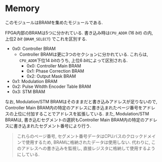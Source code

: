 # Memory

このモジュールはBRAMを集めたモジュールである.

FPGA内部のBRAMは5つに分かれている.
書き込み時は`CPU_ADDR` ($\SI{16}{bit}$) の内, 上位$\SI{2}{bit}$ (`BRAM_SELECT`) でこれを区別する.

- 0x0: Controller BRAM
    - Controller BRAMは更に3つのセクションに分かれている. これらは, `CPU_ADDR`下位$\SI{14}{bit}$のうち, 上位$\SI{6}{bit}$によって区別される.
        - 0x0: Controller Main BRAM
        - 0x1: Phase Correction BRAM
        - 0x2: Output Mask BRAM 
- 0x1: Modulation BRAM
- 0x2: Pulse Witdth Encoder Table BRAM
- 0x3: STM BRAM

なお, Modulation/STM BRAMはそのままだと書き込みアドレスが足りないので, Controller Main BRAM内の特定のアドレスに書き込まれたページ番号をアドレスの上位に付加することでアドレスを拡張している.
また, Modulation/STM BRAMは, 書き込むセグメントの選択もController Main BRAM内の特定のアドレスに書き込まれたセグメント番号により行う.

> これらのページ番号, セグメント番号データはCPUバスのクロックドメインで使用するため, BRAMに格納されたデータは使用しない.
> 代わりに, このアドレスへの書き込みを監視し, 直接レジスタに格納して使用するようにしている.

